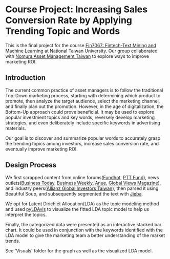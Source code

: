 # Course Project: Increasing Sales Conversion Rate by Applying Trending Topic and Words
This is the final project for the course <a href="http://coursemap.aca.ntu.edu.tw/course_map_all/course.php?code=723+M9900" target="_blank">Fin7067: Fintech-Text Mining and Machine Learning</a> at National Taiwan University. Our group collaborated with <a href="https://www.nomurafunds.com.tw/Web/Content/#/index" target="_blank">Nomura Asset Management Taiwan</a> to explore ways to improve marketing ROI.  

## Introduction
The current common practice of asset managers is to follow the traditional Top-Down marketing process, starting with determining which product to promote, then analyze the target audience, select the marketing channel, and finally plan out the promotion. However, in the age of digitalization, the Bottom-Up approach could prove beneficial. It may be used to explore popular investment topics and key words, reversely develop marketing strategies, and even deliberately include specific keywords in advertising materials.

Our goal is to discover and summarize popular words to accurately grasp the trending topics among investors, increase sales conversion rate, and eventually improve marketing ROI.

## Design Process
We first scrapped content from online forums(<a href="https://forum.fundhot.com/" target="_blank">Fundhot</a>, <a href="https://www.ptt.cc/bbs/Fund/index.html" target="_blank">PTT Fund</a>), news outlets(<a href="https://www.businesstoday.com.tw/" target="_blank">Business Today</a>, <a href="https://www.businessweekly.com.tw/" target="_blank">Business Weekly</a>, <a href="https://www.cnyes.com/" target="_blank">Anue</a>, <a href="https://www.gvm.com.tw/" target="_blank">Global Views Magazine</a>), and industry peers(<a href="https://tw.allianzgi.com/zh-tw" target="_blank">Allianz Global Investors Taiwan</a>), then parsed it using Beautiful Soup, and subsequently segmented the text with <a href="https://github.com/fxsjy/jieba#jieba-1" target="_blank">Jieba</a>.

We opt for Latent Dirichlet Allocation(LDA) as the topic modeling method and used <a href="https://github.com/bmabey/pyLDAvis" target="_blank">pyLDAvis</a> to visualize the fitted LDA topic model to help us interpret the topics.

Finally, the categorized data were presented as an interactive stacked bar chart. It could be used in conjunction with the keywords identified with the LDA model to give the marketing team a better understanding of the market trends.

See 'Visuals' folder for the graph as well as the visualized LDA model.
